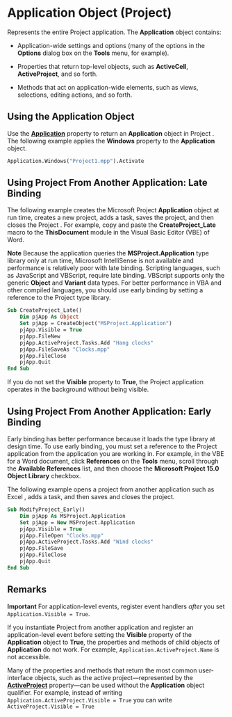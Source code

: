 
# Application Object (Project)

Represents the entire Project application. The  **Application** object contains:


- Application-wide settings and options (many of the options in the  **Options** dialog box on the **Tools** menu, for example).
    
- Properties that return top-level objects, such as  **ActiveCell**, **ActiveProject**, and so forth.
    
- Methods that act on application-wide elements, such as views, selections, editing actions, and so forth.
    

## Using the Application Object

Use the  **[Application](935ad507-7df9-ce7b-16ab-4270349d9b74.md)** property to return an **Application** object in Project . The following example applies the **Windows** property to the **Application** object.


```vb
Application.Windows("Project1.mpp").Activate
```


## Using Project From Another Application: Late Binding

The following example creates the Microsoft Project  **Application** object at run time, creates a new project, adds a task, saves the project, and then closes the Project . For example, copy and paste the **CreateProject_Late** macro to the **ThisDocument** module in the Visual Basic Editor (VBE) of Word.


 **Note**  Because the application queries the  **MSProject.Application** type library only at run time, Microsoft IntelliSense is not available and performance is relatively poor with late binding. Scripting languages, such as JavaScript and VBScript, require late binding. VBScript supports only the generic **Object** and **Variant** data types. For better performance in VBA and other compiled languages, you should use early binding by setting a reference to the Project type library.


```vb
Sub CreateProject_Late() 
    Dim pjApp As Object 
    Set pjApp = CreateObject("MSProject.Application") 
    pjApp.Visible = True 
    pjApp.FileNew 
    pjApp.ActiveProject.Tasks.Add "Hang clocks" 
    pjApp.FileSaveAs "Clocks.mpp" 
    pjApp.FileClose 
    pjApp.Quit 
End Sub
```

If you do not set the  **Visible** property to **True**, the Project application operates in the background without being visible.


## Using Project From Another Application: Early Binding

Early binding has better performance because it loads the type library at design time. To use early binding, you must set a reference to the Project application from the application you are working in. For example, in the VBE for a Word document, click  **References** on the **Tools** menu, scroll through the **Available References** list, and then choose the **Microsoft Project 15.0 Object Library** checkbox.

The following example opens a project from another application such as Excel , adds a task, and then saves and closes the project. 




```vb
Sub ModifyProject_Early() 
    Dim pjApp As MSProject.Application 
    Set pjApp = New MSProject.Application 
    pjApp.Visible = True 
    pjApp.FileOpen "Clocks.mpp" 
    pjApp.ActiveProject.Tasks.Add "Wind clocks" 
    pjApp.FileSave 
    pjApp.FileClose 
    pjApp.Quit 
End Sub
```


## Remarks




 **Important**  For application-level events, register event handlers  _after_ you set `Application.Visible = True`.



If you instantiate Project from another application and register an application-level event before setting the  **Visible** property of the **Application** object to **True**, the properties and methods of child objects of **Application** do not work. For example, `Application.ActiveProject.Name` is not accessible.

Many of the properties and methods that return the most common user-interface objects, such as the active project—represented by the  **[ActiveProject](07844166-ca9b-15eb-a5e2-6f00a7c0a030.md)** property—can be used without the **Application** object qualifier. For example, instead of writing `Application.ActiveProject.Visible = True` you can write `ActiveProject.Visible = True`

